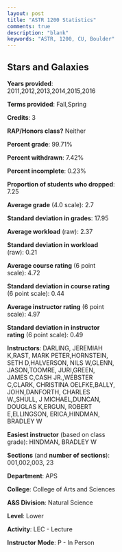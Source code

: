 ```yaml
---
layout: post
title: "ASTR 1200 Statistics"
comments: true
description: "blank"
keywords: "ASTR, 1200, CU, Boulder"
--- 
```

<head>
<script src="https://ajax.googleapis.com/ajax/libs/jquery/2.1.3/jquery.min.js"></script>
<script src="https://dl.dropboxusercontent.com/s/pc42nxpaw1ea4o9/highcharts.js?dl=0"></script>
<!-- <script src="../assets/js/highcharts.js"></script> -->
<style type="text/css">@font-face {
	font-family: "Bebas Neue";
	src: url(https://www.filehosting.org/file/details/544349/BebasNeue%20Regular.otf) format("opentype");
	}
	h1.Bebas { 
		font-family: "Bebas Neue", Verdana, Tahoma;
	}
</style>
</head>
<body>
	<div id="container" style="float: right; width: 45%; height: 88%; margin-left: 2.5%; margin-right: 2.5%;"></div>
	<script language="JavaScript">
		$(document).ready(function() {
		var chart = {type: 'column'};
		var title = {text: 'Grade Distribution'};
		var xAxis = {categories: ['A','B','C','D','F'],crosshair: true};
		var yAxis = {min: 0,title: {text: 'Percentage'}};
		var tooltip = {headerFormat: '<center><b><span style="font-size:20px">{point.key}</span></b></center>',
		               pointFormat: '<td style="padding:0"><b>{point.y:.1f}%</b></td>',
		               footerFormat: '</table>',shared: true,useHTML: true};
		var plotOptions = {column: {pointPadding: 0.0,borderWidth: 0}};  
		var credits = {enabled: false};var series= [{name: 'Percent',data: [24.88,36.16,27.77,7.23,3.96,]}];
		var json = {};
		json.chart = chart;
		json.title = title;
		json.tooltip = tooltip;
		json.xAxis = xAxis;
		json.yAxis = yAxis;  
		json.series = series;
		json.plotOptions = plotOptions;  
		json.credits = credits;
		$('#container').highcharts(json);
	});
	</script>
</body>
			   
## Stars and Galaxies

**Years provided**: 2011,2012,2013,2014,2015,2016

**Terms provided**: Fall,Spring

**Credits**: 3

**RAP/Honors class?** Neither

**Percent grade**: 99.71%

**Percent withdrawn**: 7.42%

**Percent incomplete**: 0.23%

**Proportion of students who dropped**: 7.25

**Average grade** (4.0 scale): 2.7

**Standard deviation in grades**: 17.95

**Average workload** (raw): 2.37

**Standard deviation in workload** (raw): 0.21

**Average course rating** (6 point scale): 4.72

**Standard deviation in course rating** (6 point scale): 0.44

**Average instructor rating** (6 point scale): 4.97

**Standard deviation in instructor rating** (6 point scale): 0.49

**Instructors**: DARLING, JEREMIAH K,RAST, MARK PETER,HORNSTEIN, SETH D,HALVERSON, NILS W,GLENN, JASON,TOOMRE, JURI,GREEN, JAMES C,CASH JR.,WEBSTER C,CLARK, CHRISTINA OELFKE,BALLY, JOHN,DANFORTH, CHARLES W.,SHULL, J MICHAEL,DUNCAN, DOUGLAS K,ERGUN, ROBERT E,ELLINGSON, ERICA,HINDMAN, BRADLEY W

**Easiest instructor** (based on class grade): HINDMAN, BRADLEY W

**Sections** (and **number of sections**): 001,002,003, 23

**Department**: APS

**College**: College of Arts and Sciences

**A&S Division**: Natural Science

**Level**: Lower

**Activity**: LEC - Lecture

**Instructor Mode**: P  - In Person